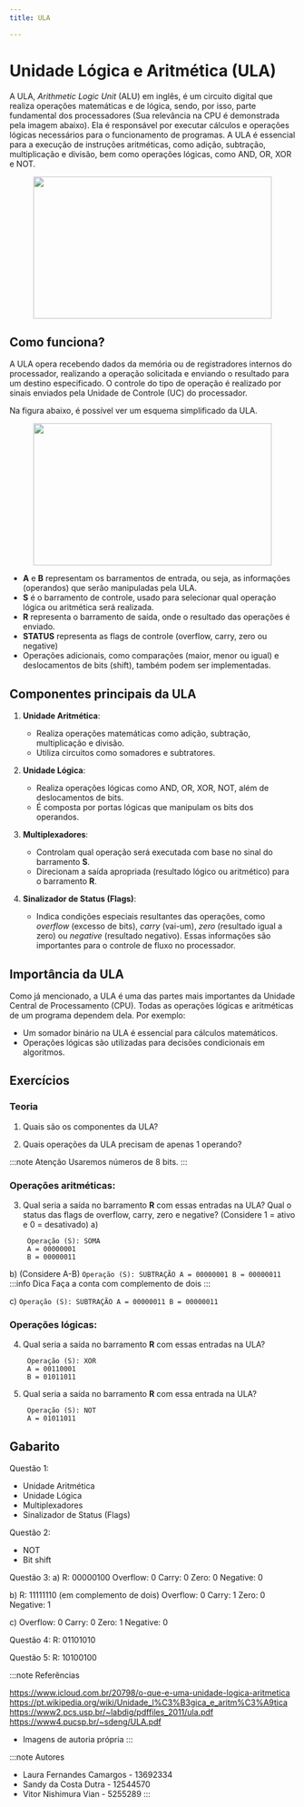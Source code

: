 ```yaml
---
title: ULA

---
```


# Unidade Lógica e Aritmética (ULA)

A ULA, *Arithmetic Logic Unit* (ALU) em inglês, é um circuito digital que realiza operações matemáticas e de lógica, sendo, por isso, parte fundamental dos processadores (Sua relevância na CPU é demonstrada pela imagem abaixo). Ela é responsável por executar cálculos e operações lógicas necessários para o funcionamento de programas. A ULA é essencial para a execução de instruções aritméticas, como adição, subtração, multiplicação e divisão, bem como operações lógicas, como AND, OR, XOR e NOT.

<div align="center">
    <img width="420" height="250" src="https://github.com/user-attachments/assets/b7298738-6d7c-4eda-90b7-c6e67e293c1d"/>
</div>

## Como funciona?

A ULA opera recebendo dados da memória ou de registradores internos do processador, realizando a operação solicitada e enviando o resultado para um destino especificado. O controle do tipo de operação é realizado por sinais enviados pela Unidade de Controle (UC) do processador.

Na figura abaixo, é possível ver um esquema simplificado da ULA.

<div align="center">
    <img width="420" height="250" src="https://github.com/user-attachments/assets/bb54a992-de80-429a-ad6c-59296189d575"/>
</div>

- **A** e **B** representam os barramentos de entrada, ou seja, as informações (operandos) que serão manipuladas pela ULA.
- **S** é o barramento de controle, usado para selecionar qual operação lógica ou aritmética será realizada.
- **R** representa o barramento de saída, onde o resultado das operações é enviado.
- **STATUS** representa as flags de controle (overflow, carry, zero ou negative)
- Operações adicionais, como comparações (maior, menor ou igual) e deslocamentos de bits (shift), também podem ser implementadas.


## Componentes principais da ULA

1. **Unidade Aritmética**:
   - Realiza operações matemáticas como adição, subtração, multiplicação e divisão.
   - Utiliza circuitos como somadores e subtratores.

2. **Unidade Lógica**:
   - Realiza operações lógicas como AND, OR, XOR, NOT, além de deslocamentos de bits.
   - É composta por portas lógicas que manipulam os bits dos operandos.

3. **Multiplexadores**:
   - Controlam qual operação será executada com base no sinal do barramento **S**.
   - Direcionam a saída apropriada (resultado lógico ou aritmético) para o barramento **R**.

4. **Sinalizador de Status (Flags)**:
   - Indica condições especiais resultantes das operações, como *overflow* (excesso de bits), *carry* (vai-um), *zero* (resultado igual a zero) ou *negative* (resultado negativo). Essas informações são importantes para o controle de fluxo no processador.

## Importância da ULA

Como já mencionado, a ULA é uma das partes mais importantes da Unidade Central de Processamento (CPU). Todas as operações lógicas e aritméticas de um programa dependem dela. Por exemplo:
- Um somador binário na ULA é essencial para cálculos matemáticos.
- Operações lógicas são utilizadas para decisões condicionais em algoritmos.

## Exercícios
### Teoria

1. Quais são os componentes da ULA?

2. Quais operações da ULA precisam de apenas 1 operando?

:::note Atenção
Usaremos números de 8 bits.
:::
### Operações aritméticas:
3. Qual seria a saída no barramento **R** com essas entradas na ULA? Qual o status das flags de overflow, carry, zero e negative? (Considere 1 = ativo e 0 = desativado)
a)
    ```
     Operação (S): SOMA
     A = 00000001
     B = 00000011
    ```
b) (Considere A-B)
    ```
     Operação (S): SUBTRAÇÃO
     A = 00000001
     B = 00000011
    ```
:::info Dica
Faça a conta com complemento de dois
:::

c)
    ```
     Operação (S): SUBTRAÇÃO
     A = 00000011
     B = 00000011
    ```

### Operações lógicas:
4. Qual seria a saída no barramento **R** com essas entradas na ULA?
    ```
     Operação (S): XOR
     A = 00110001
     B = 01011011
    ```
5. Qual seria a saída no barramento **R** com essa entrada na ULA?
    ```
     Operação (S): NOT
     A = 01011011
    ```

## Gabarito
Questão 1:
- Unidade Aritmética
- Unidade Lógica
- Multiplexadores
- Sinalizador de Status (Flags)

Questão 2:
- NOT
- Bit shift

Questão 3:
a)
R: 00000100
Overflow: 0
Carry: 0
Zero: 0
Negative: 0

b)
R: 11111110 (em complemento de dois)
Overflow: 0
Carry: 1
Zero: 0
Negative: 1

c)
Overflow: 0
Carry: 0
Zero: 1
Negative: 0

Questão 4:
R: 01101010

Questão 5:
R: 10100100

:::note Referências

https://www.icloud.com.br/20798/o-que-e-uma-unidade-logica-aritmetica
https://pt.wikipedia.org/wiki/Unidade_l%C3%B3gica_e_aritm%C3%A9tica                  
https://www2.pcs.usp.br/~labdig/pdffiles_2011/ula.pdf
https://www4.pucsp.br/~sdeng/ULA.pdf
- Imagens de autoria própria
:::

:::note Autores
- Laura Fernandes Camargos - 13692334
- Sandy da Costa Dutra - 12544570
- Vitor Nishimura Vian - 5255289
:::
